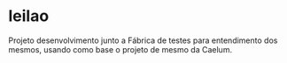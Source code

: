 # leilao
Projeto desenvolvimento junto a Fábrica de testes para entendimento dos mesmos, usando como base o projeto de mesmo da Caelum.
